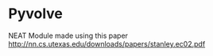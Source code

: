 # Pyvolve

NEAT Module made using this paper http://nn.cs.utexas.edu/downloads/papers/stanley.ec02.pdf
